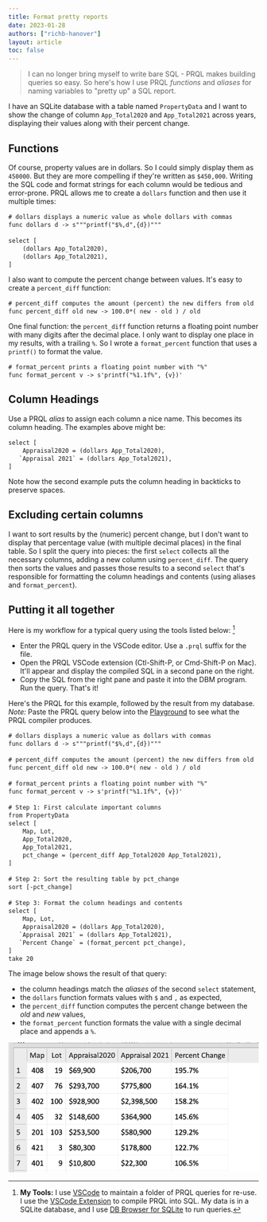 ```yaml
---
title: Format pretty reports
date: 2023-01-28
authors: ["richb-hanover"]
layout: article
toc: false
---
```


> I can no longer bring myself to write bare SQL - PRQL makes building queries
> so easy. So here's how I use PRQL _functions_ and _aliases_ for naming
> variables to "pretty up" a SQL report.

I have an SQLite database with a table named `PropertyData` and I want to show
the change of column `App_Total2020` and `App_Total2021` across years,
displaying their values along with their percent change.

## Functions

Of course, property values are in dollars. So I could simply display them as
`450000`. But they are more compelling if they're written as `$450,000`. Writing
the SQL code and format strings for each column would be tedious and
error-prone. PRQL allows me to create a `dollars` function and then use it
multiple times:

```prql
# dollars displays a numeric value as whole dollars with commas
func dollars d -> s"""printf("$%,d",{d})"""

select [
    (dollars App_Total2020),
    (dollars App_Total2021),
]
```

I also want to compute the percent change between values. It's easy to create a
`percent_diff` function:

```prql
# percent_diff computes the amount (percent) the new differs from old
func percent_diff old new -> 100.0*( new - old ) / old
```

One final function: the `percent_diff` function returns a floating point number
with many digits after the decimal place. I only want to display one place in my
results, with a trailing `%`. So I wrote a `format_percent` function that uses a
`printf()` to format the value.

```prql
# format_percent prints a floating point number with "%"
func format_percent v -> s'printf("%1.1f%", {v})'
```

## Column Headings

Use a PRQL _alias_ to assign each column a nice name. This becomes its column
heading. The examples above might be:

```prql
select [
    Appraisal2020 = (dollars App_Total2020),
   `Appraisal 2021` = (dollars App_Total2021),
]
```

Note how the second example puts the column heading in backticks to preserve
spaces.

## Excluding certain columns

I want to sort results by the (numeric) percent change, but I don't want to
display that percentage value (with multiple decimal places) in the final table.
So I split the query into pieces: the first `select` collects all the necessary
columns, adding a new column using `percent_diff`. The query then sorts the
values and passes those results to a second `select` that's responsible for
formatting the column headings and contents (using aliases and
`format_percent`).

## Putting it all together

Here is my workflow for a typical query using the tools listed below: [^1]

- Enter the PRQL query in the VSCode editor. Use a `.prql` suffix for the file.
- Open the PRQL VSCode extension (Ctl-Shift-P, or Cmd-Shift-P on Mac). It'll
  appear and display the compiled SQL in a second pane on the right.
- Copy the SQL from the right pane and paste it into the DBM program. Run the
  query. That's it!

Here's the PRQL for this example, followed by the result from my database.
_Note:_ Paste the PRQL query below into the
[Playground](https://prql-lang.org/playground/) to see what the PRQL compiler
produces.

```prql
# dollars displays a numeric value as dollars with commas
func dollars d -> s"""printf("$%,d",{d})"""

# percent_diff computes the amount (percent) the new differs from old
func percent_diff old new -> 100.0*( new - old ) / old

# format_percent prints a floating point number with "%"
func format_percent v -> s'printf("%1.1f%", {v})'

# Step 1: First calculate important columns
from PropertyData
select [
    Map, Lot,
    App_Total2020,
    App_Total2021,
    pct_change = (percent_diff App_Total2020 App_Total2021),
]

# Step 2: Sort the resulting table by pct_change
sort [-pct_change]

# Step 3: Format the column headings and contents
select [
    Map, Lot,
    Appraisal2020 = (dollars App_Total2020),
   `Appraisal 2021` = (dollars App_Total2021),
   `Percent Change` = (format_percent pct_change),
]
take 20
```

The image below shows the result of that query:

- the column headings match the _aliases_ of the second `select` statement,
- the `dollars` function formats values with `$` and `,` as expected,
- the `percent_diff` function computes the percent change between the _old_ and
  _new_ values,
- the `format_percent` function formats the value with a single decimal place
  and appends a `%`.

![First rows](./query_result.png)

[^1]:
    **My Tools:** I use [VSCode](https://code.visualstudio.com/) to maintain a
    folder of PRQL queries for re-use. I use the
    [VSCode Extension](https://marketplace.visualstudio.com/items?itemName=PRQL-lang.prql-vscode)
    to compile PRQL into SQL. My data is in a SQLite database, and I use
    [DB Browser for SQLite](https://sqlitebrowser.org/) to run queries.
